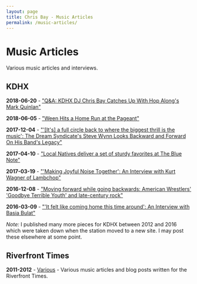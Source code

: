 ```yaml
---
layout: page
title: Chris Bay - Music Articles
permalink: /music-articles/
---
```


# Music Articles

Various music articles and interviews.

## KDHX

**2018-06-20** - ["Q&A: KDHX DJ Chris Bay Catches Up With Hop Along's Mark Quinlan"](https://kdhx.org/articles/music-news/1180-hop-along)

**2018-06-05** - ["Ween Hits a Home Run at the Pageant"](https://kdhx.org/articles/music-reviews/1154-ween-hits-a-home-run-at-the-pageant)

**2017-12-04** - ["'[It's] a full circle back to where the biggest thrill is the music': The Dream Syndicate's Steve Wynn Looks Backward and Forward On His Band's Legacy"](https://kdhx.org/articles/music-news/886-dream-syndicate)

**2017-04-10** - ["Local Natives deliver a set of sturdy favorites at The Blue Note"](https://kdhx.org/articles/music-reviews/571-local-natives-deliver-a-set-of-sturdy-favorites-at-the-blue-note)

**2017-03-19** - ["'Making Joyful Noise Together': An Interview with Kurt Wagner of Lambchop"](https://kdhx.org/articles/music-news/541-making-joyful-noise-together-an-interview-with-kurt-wagner-of-lambchop)

**2016-12-08** - ["Moving forward while going backwards: American Wrestlers' 'Goodbye Terrible Youth' and late-century rock"](https://kdhx.org/articles/music-news/421-moving-forward-while-going-backwards-american-wrestlers-goodbye-terrible-youth-and-late-century-rock)

**2016-03-09** - ["'It felt like coming home this time around': An Interview with Basia Bulat"](https://kdhx.org/articles/music-news/2-it-felt-like-coming-home-this-time-around-an-interview-with-basia-bulat)

*Note:* I published many more pieces for KDHX between 2012 and 2016 which were taken down when the station moved to a new site. I may post these elsewhere at some point. 

## Riverfront Times

**2011-2012** - [Various](https://www.riverfronttimes.com/stlouis/ArticleArchives?author=2339377&sortType=recent) - Various music articles and blog posts written for the Riverfront Times.

